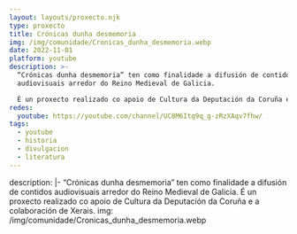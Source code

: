 ```yaml
---
layout: layouts/proxecto.njk
type: proxecto
title: Crónicas dunha desmemoria
img: /img/comunidade/Cronicas_dunha_desmemoria.webp
date: 2022-11-01
platform: youtube
description: >-
  “Crónicas dunha desmemoria” ten como finalidade a difusión de contidos
  audiovisuais arredor do Reino Medieval de Galicia.

  É un proxecto realizado co apoio de Cultura da Deputación da Coruña e a colaboración de Xerais.
redes:
  youtube: https://youtube.com/channel/UC8M6Itq9q_g-zRzXAqv7fhw/
tags:
  - youtube
  - historia
  - divulgacion
  - literatura
---
```

description: |-
  “Crónicas dunha desmemoria” ten como finalidade a difusión de contidos audiovisuais arredor do Reino Medieval de Galicia.
  É un proxecto realizado co apoio de Cultura da Deputación da Coruña e a colaboración de Xerais.
img: /img/comunidade/Cronicas_dunha_desmemoria.webp

